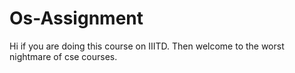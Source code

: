 # Os-Assignment
Hi if you are doing this course on IIITD. Then welcome to the worst nightmare of cse courses.
